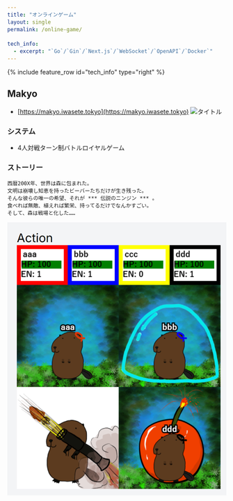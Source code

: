 ```yaml
---
title: "オンラインゲーム"
layout: single
permalink: /online-game/

tech_info: 
  - excerpt: "`Go`/`Gin`/`Next.js`/`WebSocket`/`OpenAPI`/`Docker`"
---
```


{% include feature_row id="tech_info" type="right" %}

## Makyo

- [https://makyo.iwasete.tokyo](https://makyo.iwasete.tokyo)
![タイトル](/assets/images/makyo-thumbnail.png)

### システム

- 4人対戦ターン制バトルロイヤルゲーム


### ストーリー

```
西暦200X年、世界は森に包まれた。
文明は崩壊し知恵を持ったビーバーたちだけが生き残った。
そんな彼らの唯一の希望、それが *** 伝説のニンジン *** 。
食べれば無敵、植えれば繁栄、持ってるだけでなんかすごい。
そして、森は戦場と化した……
```

![プレイ画面](/assets/images/makyo-play-image.png)


